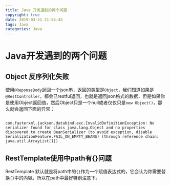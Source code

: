 ```yaml
---
title: Java 开发遇到的两个问题
copyright: true
date: 2019-03-31 21:56:43
tags: Java
categories: Java
---
```


# Java开发遇到的两个问题

## Object 反序列化失败

使用`@ReponseBody`返回一个json串，返回的类型是`Object`，我们知道如果是`@RestController`，都会已restful返回，也就是返回json格式的数据，但是如果你是使用Object返回值，然后Object只是一个null或者仅仅只是`new Object()`，那么就会返回下面的异常：

```log

com.fasterxml.jackson.databind.exc.InvalidDefinitionException: No serializer found for class java.lang.Object and no properties discovered to create BeanSerializer (to avoid exception, disable SerializationFeature.FAIL_ON_EMPTY_BEANS) (through reference chain: java.util.ArrayList[1])

```

## RestTemplate使用中path有{}问题

RestTemplate 默认就是将path中的`{}`作为一个赋值表达式的，它会认为你需要替换`{}`中的内容。所以在path中最好特别注意下。